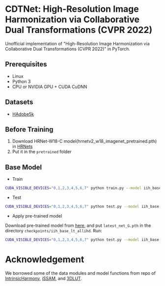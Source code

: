 <base target="_blank"/>


# CDTNet: High-Resolution Image Harmonization via Collaborative Dual Transformations (CVPR 2022)

Unofficial implementation of "High-Resolution Image Harmonization via Collaborative Dual Transformations (CVPR 2022)" in PyTorch.

## Prerequisites

- Linux
- Python 3
- CPU or NVIDIA GPU + CUDA CuDNN

## Datasets
- [HAdobe5k](https://github.com/bcmi/Image-Harmonization-Dataset-iHarmony4)

## Before Training
1. Download HRNet-W18-C model(hrnetv2_w18_imagenet_pretrained.pth) in [HRNets](https://github.com/HRNet/HRNet-Image-Classification)
2. Put it in the `pretrained` folder

## **Base Model**

- Train
```bash 
CUDA_VISIBLE_DEVICES="0,1,2,3,4,5,6,7" python train.py --model iih_base --name iih_base_allidh_test --dataset_root ~/IHD/ --dataset_name HAdobe5k --batch_size 80 --init_port 50000
```

- Test
```bash
CUDA_VISIBLE_DEVICES="0,1,2,3,4,5,6,7" python test.py --model iih_base --name iih_base_allidh_test --dataset_root ~/IHD/ --dataset_name HAdobe5k --batch_size 80 --init_port 50000
```

- Apply pre-trained model

Download pre-trained model from [here](url), and put `latest_net_G.pth` in the directory `checkpoints/iih_base_lt_allihd`. Run:
```bash
CUDA_VISIBLE_DEVICES="0,1,2,3,4,5,6,7" python test.py --model iih_base --name iih_base_allidh_test --dataset_root ~/IHD/ --dataset_name HAdobe5k --batch_size 80 --init_port 50000
```

# Acknowledgement
We borrowed some of the data modules and model functions from repo of [IntrinsicHarmony](https://github.com/zhenglab/IntrinsicHarmony), [iSSAM](https://github.com/saic-vul/image_harmonization), and [3DLUT](https://github.com/HuiZeng/Image-Adaptive-3DLUT).
